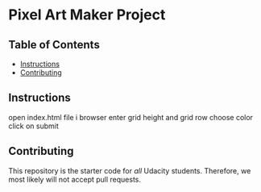 # Pixel Art Maker Project

## Table of Contents

* [Instructions](#instructions)
* [Contributing](#contributing)

## Instructions

open index.html file i browser
enter grid height and grid row 
choose color
click on submit

## Contributing

This repository is the starter code for _all_ Udacity students. Therefore, we most likely will not accept pull requests.
